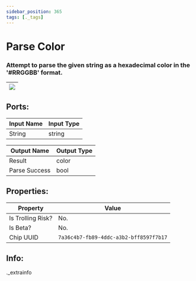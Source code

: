 ```yaml
---
sidebar_position: 365
tags: [._tags]
---
```


# Parse Color


### Attempt to parse the given string as a hexadecimal color in the '#RRGGBB' format.

| ![](https://images-ext-2.discordapp.net/external/MPmIaQzlEPmgGWlgi-WxBBXt0Bjv_zWPkg1y1f_sy3s/https/www.recroomcircuits.com/image/circuit/absolute-value?width=206&height=108) |
|-----|

## Ports:

| Input Name | Input Type |
|-----------|-----------|
| String | string |

| Output Name | Output Type |
|-----------|-----------|
| Result | color |
| Parse Success | bool |

## Properties:

| Property  | Value |
|-------------------|-----------|
| Is Trolling Risk? | No. |
| Is Beta? | No. |
| Chip UUID | `7a36c4b7-fb89-4ddc-a3b2-bff8597f7b17` |

## Info:
._extrainfo